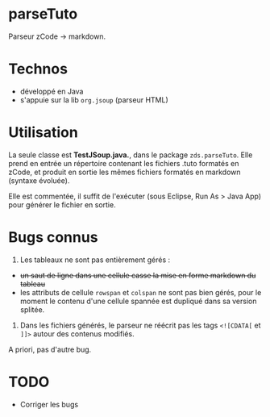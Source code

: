 parseTuto
=========

Parseur zCode -> markdown.


# Technos

- développé en Java
- s'appuie sur la lib `org.jsoup` (parseur HTML)


# Utilisation

La seule classe est **TestJSoup.java.**, dans le package `zds.parseTuto`.
Elle prend en entrée un répertoire contenant les fichiers .tuto formatés en zCode, et produit en sortie les mêmes fichiers formatés en markdown (syntaxe évoluée).

Elle est commentée, il suffit de l'exécuter (sous Eclipse, Run As > Java App) pour générer le fichier en sortie.


# Bugs connus

1. Les tableaux ne sont pas entièrement gérés :
- <del>un saut de ligne dans une cellule casse la mise en forme markdown du tableau</del>
- les attributs de cellule `rowspan` et `colspan` ne sont pas bien gérés, pour le moment le contenu d'une cellule spannée est dupliqué dans sa version splitée.
1. Dans les fichiers générés, le parseur ne réécrit pas les tags `<![CDATA[` et `]]>` autour des contenus modifiés.

A priori, pas d'autre bug.


# TODO

- Corriger les bugs
